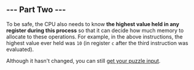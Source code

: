 ## --- Part Two ---

To be safe, the CPU also needs to know
**the highest value held in any register during this process** so that it can
decide how much memory to allocate to these operations. For example, in the
above instructions, the highest value ever held was `10` (in register `c` after
the third instruction was evaluated).

Although it hasn't changed, you can still [get your puzzle input](input.txt).
